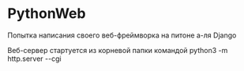 # PythonWeb
Попытка написания своего веб-фреймворка на питоне а-ля Django

Веб-сервер стартуется из корневой папки командой python3 -m http.server --cgi

